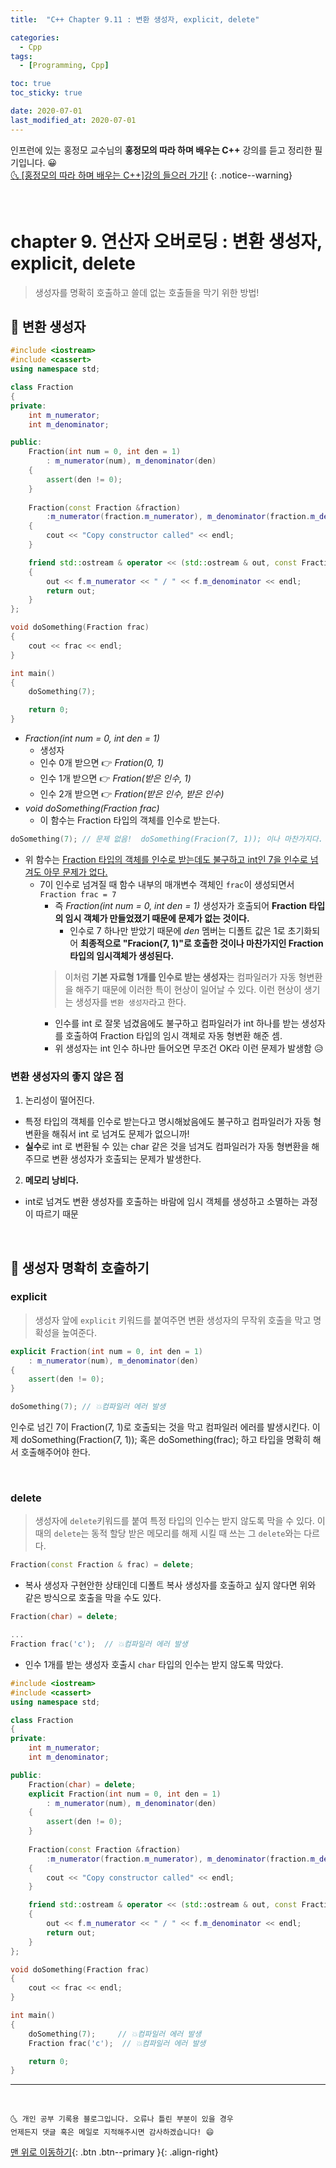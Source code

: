 ```yaml
---
title:  "C++ Chapter 9.11 : 변환 생성자, explicit, delete" 

categories:
  - Cpp
tags:
  - [Programming, Cpp]

toc: true
toc_sticky: true

date: 2020-07-01
last_modified_at: 2020-07-01
---
```


인프런에 있는 홍정모 교수님의 **홍정모의 따라 하며 배우는 C++** 강의를 듣고 정리한 필기입니다. 😀    
[🌜 [홍정모의 따라 하며 배우는 C++]강의 들으러 가기!](https://www.inflearn.com/course/following-c-plus)
{: .notice--warning}

<br>

# chapter 9. 연산자 오버로딩 : 변환 생성자, explicit, delete

> 생성자를 명확히 호출하고 쓸데 없는 호출들을 막기 위한 방법! 

## 🔔 변환 생성자

```cpp
#include <iostream>
#include <cassert>
using namespace std;

class Fraction
{
private:
	int m_numerator;
	int m_denominator; 

public:
	Fraction(int num = 0, int den = 1)
		: m_numerator(num), m_denominator(den)
	{
		assert(den != 0); 
	}
	
	Fraction(const Fraction &fraction)
		:m_numerator(fraction.m_numerator), m_denominator(fraction.m_denominator)
	{ 
		cout << "Copy constructor called" << endl; 
	}

	friend std::ostream & operator << (std::ostream & out, const Fraction & f)
	{
		out << f.m_numerator << " / " << f.m_denominator << endl;
		return out;
	}
};

void doSomething(Fraction frac)
{
	cout << frac << endl;
}

int main()
{
	doSomething(7);

	return 0;
}
```

- *Fraction(int num = 0, int den = 1)*
  - 생성자
  - 인수 0개 받으면 👉 *Fration(0, 1)*
  - 인수 1개 받으면 👉 *Fration(받은 인수, 1)*
  - 인수 2개 받으면 👉 *Fration(받은 인수, 받은 인수)*
- *void doSomething(Fraction frac)*
  - 이 함수는 Fraction 타입의 객체를 인수로 받는다. 

```cpp
doSomething(7); // 문제 없음!  doSomething(Fracion(7, 1)); 이나 마찬가지다.
```
- 위 함수는 <u>Fraction 타입의 객체를 인수로 받는데도 불구하고 int인 7을 인수로 넘겨도 아무 문제가 없다.</u>
  - 7이 인수로 넘겨질 때 함수 내부의 매개변수 객체인 `frac`이 생성되면서 `Fraction frac = 7`
    - 즉 *Fraction(int num = 0, int den = 1)* 생성자가 호출되어 **Fraction 타입의 임시 객체가 만들었졌기 때문에 문제가 없는 것이다.**
      - 인수로 7 하나만 받았기 때문에 *den* 멤버는 디폴트 값은 1로 초기화되어 **최종적으로 "Fracion(7, 1)"로 호출한 것이나 마찬가지인 Fraction 타입의 임시객체가 생성된다.**
    > 이처럼 **기본 자료형 1개를 인수로 받는 생성자**는 컴파일러가 자동 형변환을 해주기 때문에 이러한 특이 현상이 일어날 수 있다. 이런 현상이 생기는 생성자를 `변환 생성자`라고 한다.
      - 인수를 int 로 잘못 넘겼음에도 불구하고 컴파일러가 int 하나를 받는 생성자를 호출하여 Fraction 타입의 임시 객체로 자동 형변환 해준 셈.
      - 위 생성자는 int 인수 하나만 들어오면 무조건 OK라 이런 문제가 발생함 😥
        
       

### 변환 생성자의 좋지 않은 점

1. 논리성이 떨어진다.
  - 특정 타입의 객체를 인수로 받는다고 명시해놨음에도 불구하고 컴파일러가 자동 형변환을 해줘서 int 로 넘겨도 문제가 없으니까!
  - **실수**로 int 로 변환될 수 있는 char 같은 것을 넘겨도 컴파일러가 자동 형변환을 해주므로 변환 생성자가 호출되는 문제가 발생한다.
2. **메모리 낭비다.**
  - int로 넘겨도 변환 생성자를 호출하는 바람에 임시 객체를 생성하고 소멸하는 과정이 따르기 때문

<br>

## 🔔 생성자 명확히 호출하기

### explicit

> 생성자 앞에 `explicit` 키워드를 붙여주면 변환 생성자의 무작위 호출을 막고 명확성을 높여준다.

```cpp
explicit Fraction(int num = 0, int den = 1)
	: m_numerator(num), m_denominator(den)
{
	assert(den != 0); 
}
```
```cpp
doSomething(7); // 💥컴파일러 에러 발생
```
인수로 넘긴 7이 Fraction(7, 1)로 호출되는 것을 막고 컴파일러 에러를 발생시킨다. 이제 doSomething(Fraction(7, 1)); 혹은 doSomething(frac); 하고 타입을 명확히 해서 호출해주어야 한다.

<br>

### delete

> 생성자에 `delete`키워드를 붙여 특정 타입의 인수는 받지 않도록 막을 수 있다. 이때의 `delete`는 동적 할당 받은 메모리를 해제 시킬 때 쓰는 그 `delete`와는 다르다.

```cpp
Fraction(const Fraction & frac) = delete;
```
- 복사 생성자 구현안한 상태인데 디폴트 복사 생성자를 호출하고 싶지 않다면 위와 같은 방식으로 호출을 막을 수도 있다.

```cpp
Fraction(char) = delete;

...
Fraction frac('c');  // 💥컴파일러 에러 발생
```
- 인수 1개를 받는 생성자 호출시 `char` 타입의 인수는 받지 않도록 막았다. 

```cpp
#include <iostream>
#include <cassert>
using namespace std;

class Fraction
{
private:
	int m_numerator;
	int m_denominator; 

public:
    Fraction(char) = delete;
	explicit Fraction(int num = 0, int den = 1)
		: m_numerator(num), m_denominator(den)
	{
		assert(den != 0); 
	}
	
	Fraction(const Fraction &fraction)
		:m_numerator(fraction.m_numerator), m_denominator(fraction.m_denominator)
	{ 
		cout << "Copy constructor called" << endl; 
	}

	friend std::ostream & operator << (std::ostream & out, const Fraction & f)
	{
		out << f.m_numerator << " / " << f.m_denominator << endl;
		return out;
	}
};

void doSomething(Fraction frac)
{
	cout << frac << endl;
}

int main()
{
	doSomething(7);     // 💥컴파일러 에러 발생
    Fraction frac('c');  // 💥컴파일러 에러 발생

	return 0;
}
```

***
<br>

    🌜 개인 공부 기록용 블로그입니다. 오류나 틀린 부분이 있을 경우 
    언제든지 댓글 혹은 메일로 지적해주시면 감사하겠습니다! 😄

[맨 위로 이동하기](#){: .btn .btn--primary }{: .align-right}

<br>